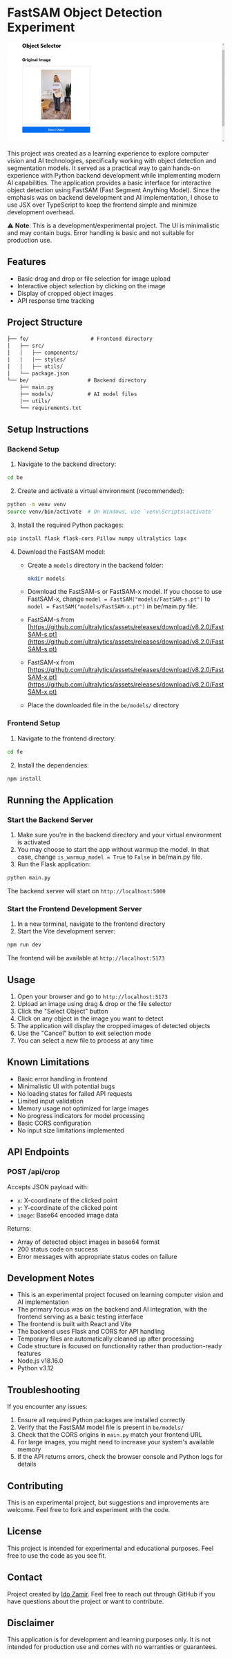 # FastSAM Object Detection Experiment

![Alt text](demo.gif)

This project was created as a learning experience to explore computer vision and AI technologies, specifically working with object detection and segmentation models. It served as a practical way to gain hands-on experience with Python backend development while implementing modern AI capabilities. The application provides a basic interface for interactive object detection using FastSAM (Fast Segment Anything Model). Since the emphasis was on backend development and AI implementation, I chose to use JSX over TypeScript to keep the frontend simple and minimize development overhead.

⚠️ **Note**: This is a development/experimental project. The UI is minimalistic and may contain bugs. Error handling is basic and not suitable for production use.

## Features

- Basic drag and drop or file selection for image upload
- Interactive object selection by clicking on the image
- Display of cropped object images
- API response time tracking

## Project Structure

```
├── fe/                    # Frontend directory
│   ├── src/
│   │   ├── components/   
|   |   |── styles/       
│   │   ├── utils/
│   └── package.json
└── be/                   # Backend directory
    ├── main.py           
    ├── models/           # AI model files
    |── utils/
    └── requirements.txt
```

## Setup Instructions

### Backend Setup

1. Navigate to the backend directory:
```bash
cd be
```

2. Create and activate a virtual environment (recommended):
```bash
python -m venv venv
source venv/bin/activate  # On Windows, use `venv\Scripts\activate`
```

3. Install the required Python packages:
```bash
pip install flask flask-cors Pillow numpy ultralytics lapx
```

4. Download the FastSAM model:
   - Create a `models` directory in the backend folder:
     ```bash
     mkdir models
     ```

   - Download the FastSAM-s or FastSAM-x model. If you choose to use FastSAM-x, change `model = FastSAM("models/FastSAM-s.pt")` to `model = FastSAM("models/FastSAM-x.pt")` in be/main.py file.
   - FastSAM-s from [https://github.com/ultralytics/assets/releases/download/v8.2.0/FastSAM-s.pt](https://github.com/ultralytics/assets/releases/download/v8.2.0/FastSAM-s.pt)
   - FastSAM-x from [https://github.com/ultralytics/assets/releases/download/v8.2.0/FastSAM-x.pt](https://github.com/ultralytics/assets/releases/download/v8.2.0/FastSAM-x.pt)
   - Place the downloaded file in the `be/models/` directory

### Frontend Setup

1. Navigate to the frontend directory:
```bash
cd fe
```

2. Install the dependencies:
```bash
npm install
```

## Running the Application

### Start the Backend Server

1. Make sure you're in the backend directory and your virtual environment is activated
2. You may choose to start the app without warmup the model. In that case, change ``is_warmup_model = True`` to `False` in be/main.py file.
3. Run the Flask application:
```bash
python main.py
```
The backend server will start on `http://localhost:5000`

### Start the Frontend Development Server

1. In a new terminal, navigate to the frontend directory
2. Start the Vite development server:
```bash
npm run dev
```
The frontend will be available at `http://localhost:5173`

## Usage

1. Open your browser and go to `http://localhost:5173`
2. Upload an image using drag & drop or the file selector
3. Click the "Select Object" button
4. Click on any object in the image you want to detect
5. The application will display the cropped images of detected objects
6. Use the "Cancel" button to exit selection mode
7. You can select a new file to process at any time

## Known Limitations

- Basic error handling in frontend
- Minimalistic UI with potential bugs
- No loading states for failed API requests
- Limited input validation
- Memory usage not optimized for large images
- No progress indicators for model processing
- Basic CORS configuration
- No input size limitations implemented

## API Endpoints

### POST /api/crop
Accepts JSON payload with:
- `x`: X-coordinate of the clicked point
- `y`: Y-coordinate of the clicked point
- `image`: Base64 encoded image data

Returns:
- Array of detected object images in base64 format
- 200 status code on success
- Error messages with appropriate status codes on failure

## Development Notes

- This is an experimental project focused on learning computer vision and AI implementation
- The primary focus was on the backend and AI integration, with the frontend serving as a basic testing interface
- The frontend is built with React and Vite
- The backend uses Flask and CORS for API handling
- Temporary files are automatically cleaned up after processing
- Code structure is focused on functionality rather than production-ready features
- Node.js v18.16.0
- Python v3.12

## Troubleshooting

If you encounter any issues:

1. Ensure all required Python packages are installed correctly
2. Verify that the FastSAM model file is present in `be/models/`
3. Check that the CORS origins in `main.py` match your frontend URL
4. For large images, you might need to increase your system's available memory
5. If the API returns errors, check the browser console and Python logs for details

## Contributing

This is an experimental project, but suggestions and improvements are welcome. Feel free to fork and experiment with the code.

## License

This project is intended for experimental and educational purposes. Feel free to use the code as you see fit.

## Contact
Project created by [Ido Zamir](https://github.com/owolfy/).
Feel free to reach out through GitHub if you have questions about the project or want to contribute.

## Disclaimer

This application is for development and learning purposes only. It is not intended for production use and comes with no warranties or guarantees.